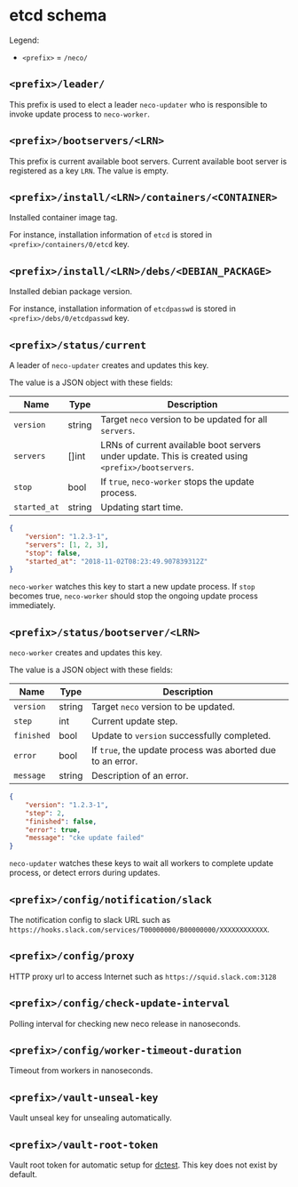 etcd schema
===========

Legend:
* `<prefix>` = `/neco/`

## `<prefix>/leader/`

This prefix is used to elect a leader `neco-updater` who is responsible to invoke
update process to `neco-worker`.

## `<prefix>/bootservers/<LRN>`

This prefix is current available boot servers. Current available boot server is
registered as a key `LRN`.  The value is empty.

## `<prefix>/install/<LRN>/containers/<CONTAINER>`

Installed container image tag.

For instance, installation information of `etcd` is stored in
`<prefix>/containers/0/etcd` key.

## `<prefix>/install/<LRN>/debs/<DEBIAN_PACKAGE>`

Installed debian package version.

For instance, installation information of `etcdpasswd` is stored in
`<prefix>/debs/0/etcdpasswd` key.

## `<prefix>/status/current`

A leader of `neco-updater` creates and updates this key.

The value is a JSON object with these fields:

Name         | Type   | Description
----         | ----   | -----------
`version`    | string | Target `neco` version to be updated for all `servers`.
`servers`    | []int  | LRNs of current available boot servers under update. This is created using `<prefix>/bootservers`.
`stop`       | bool   | If `true`, `neco-worker` stops the update process.
`started_at` | string | Updating start time.

```json
{
    "version": "1.2.3-1",
    "servers": [1, 2, 3],
    "stop": false,
    "started_at": "2018-11-02T08:23:49.907839312Z"
}
```

`neco-worker` watches this key to start a new update process.
If `stop` becomes true, `neco-worker` should stop the ongoing update process immediately.

## `<prefix>/status/bootserver/<LRN>`

`neco-worker` creates and updates this key.

The value is a JSON object with these fields:

Name       | Type   | Description
----       | ----   | -----------
`version`  | string | Target `neco` version to be updated.
`step`     | int    | Current update step.
`finished` | bool   | Update to `version` successfully completed.
`error`    | bool   | If `true`, the update process was aborted due to an error.
`message`  | string | Description of an error.

```json
{
    "version": "1.2.3-1",
    "step": 2,
    "finished": false,
    "error": true,
    "message": "cke update failed"
}
```

`neco-updater` watches these keys to wait all workers to complete update process,
or detect errors during updates.

## `<prefix>/config/notification/slack`

The notification config to slack URL such as `https://hooks.slack.com/services/T00000000/B00000000/XXXXXXXXXXXX`.

## `<prefix>/config/proxy`

HTTP proxy url to access Internet such as `https://squid.slack.com:3128`

## `<prefix>/config/check-update-interval`

Polling interval for checking new neco release in nanoseconds.

## `<prefix>/config/worker-timeout-duration`

Timeout from workers in nanoseconds.

## `<prefix>/vault-unseal-key`

Vault unseal key for unsealing automatically.

## `<prefix>/vault-root-token`

Vault root token for automatic setup for [dctest](../dctest/).
This key does not exist by default.
